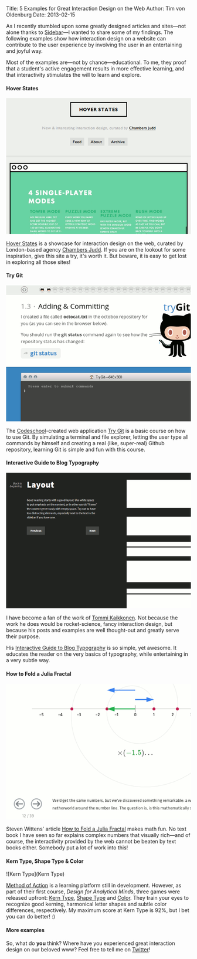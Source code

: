 Title: 5 Examples for Great Interaction Design on the Web
Author: Tim von Oldenburg
Date: 2013-02-15

As I recently stumbled upon some greatly designed articles and sites&mdash;not alone thanks to [Sidebar](http://www.sidebar.io)&mdash;I wanted to share some of my findings. The following examples show how interaction design on a website can contribute to the user experience by involving the user in an entertaining and joyful way.

Most of the examples are&mdash;not by chance&mdash;educational. To me, they proof that a student's active engagement results in more effective learning, and that interactivity stimulates the will to learn and explore.

#### Hover States
![Hover States](hoverstates.gif)

[Hover States](http://hoverstat.es/) is a showcase for interaction design on the web, curated by London-based agency [Chambers Judd](http://chambersjudd.com/). If you are on the lookout for some inspiration, give this site a try, it's worth it. But beware, it is easy to get lost in exploring all those sites!

#### Try Git

![Try Git](trygit.gif)

The [Codeschool](http://www.codeschool.com/)-created web application [Try Git](http://try.github.com/) is a basic course on how to use Git. By simulating a terminal and file explorer, letting the user type all commands by himself and creating a real (like, super-real) Github repository, learning Git is simple and fun with this course.

#### Interactive Guide to Blog Typography

![Interactive Guide to Blog Typography](blogtypography.gif)

I have become a fan of the work of [Tommi Kaikkonen](http://www.kaikkonendesign.fi). Not because the work he does would be rocket-science, fancy interaction design, but because his posts and examples are well thought-out and greatly serve their purpose.

His [Interactive Guide to Blog Typography](http://www.kaikkonendesign.fi/typography/) is so simple, yet awesome. It educates the reader on the very basics of typography, while entertaining in a very subtle way.

#### How to Fold a Julia Fractal

![How to Fold a Julia Fractal](julia.gif)

Steven Wittens' article [How to Fold a Julia Fractal](http://acko.net/blog/how-to-fold-a-julia-fractal/) makes math fun. No text book I have seen so far explains complex numbers that visually rich&mdash;and of course, the interactivity provided by the web cannot be beaten by text books either. Somebody put a lot of work into this!

#### Kern Type, Shape Type & Color

![Kern Type](Kern Type)

[Method of Action](http://method.ac/) is a learning platform still in development. However, as part of their first course, *Design for Analytical Minds*, three games were released upfront: [Kern Type](http://type.method.ac/), [Shape Type](http://shape.method.ac/) and [Color](http://color.method.ac/). They train your eyes to recognize good kerning, harmonical letter shapes and subtle color differences, respectively. My maximum score at Kern Type is 92%, but I bet you can do better! :)

#### More examples

So, what do **you** think? Where have you experienced great interaction design on our beloved www? Feel free to tell me on [Twitter](http://twitter.com/sweeneytimm)!
